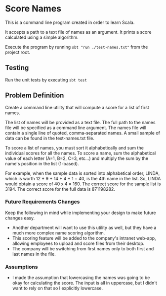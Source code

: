 # Score Names

This is a command line program created in order to learn Scala.

It accepts a path to a text file of names as an argument.
It prints a score calculated using a simple algorithm.

Execute the program by running `sbt "run ./test-names.txt"` from the project root.

## Testing

Run the unit tests by executing `sbt test`

## Problem Definition

Create a command line utility that will compute a score for a list of first names.

The list of names will be provided as a text file. The full path to the names file will be specified as a command line argument. The names file will contain a single line of quoted, comma-separated names. A small sample of data can be found in the test-names.txt file.

To score a list of names, you must sort it alphabetically and sum the individual scores for all the names.
To score a name, sum the alphabetical value of each letter (A=1, B=2, C=3, etc...) and multiply the sum by the name's position in the list (1-based).

For example, when the sample data is sorted into alphabetical order, LINDA, which is worth 12 + 9 + 14 + 4 + 1 = 40, is the 4th name in the list. So, LINDA would obtain a score of 40 x 4 = 160. The correct score for the sample list is 3194. The correct score for the full data is 871198282.

### Future Requirements Changes

Keep the following in mind while implementing your design to make future changes easy.

- Another department will want to use this utility as well, but they have a much more complex name scoring algorithm.
- This scoring feature will be added to the company's intranet web-app, allowing employees to upload and score files from their desktop.
- The company will be switching from first names only to both first and last names in the file.

### Assumptions

- I made the assumption that lowercasing the names was going to be okay for calculating the score. The input is all in uppercase, but I didn't want to rely on that so I explicitly lowercase.